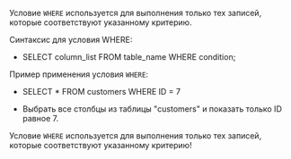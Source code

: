 Условие `WHERE` используется для выполнения только тех записей, которые соответствуют указанному критерию.

Синтаксис для условия WHERE:

- SELECT column_list FROM table_name WHERE condition;

Пример применения условия `WHERE`:

- SELECT * FROM customers WHERE ID = 7

- Выбрать все столбцы из таблицы "customers" и показать только ID равное 7.

Условие `WHERE` используется для выполнения только тех записей, которые соответствуют указанному критерию! 
